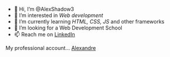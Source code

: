 - 👋 Hi, I’m @AlexShadow3
- 👀 I’m interested in *Web development*
- 🌱 I’m currently learning *HTML, CSS, JS* and other frameworks
- 💞️ I’m looking for a Web Development School
- 📫 Reach me on [LinkedIn](https://www.linkedin.com/in/alexandre-bobis-3a1782221/)

My professional account... [Alexandre](www.github.com/AlexandreBobis)
